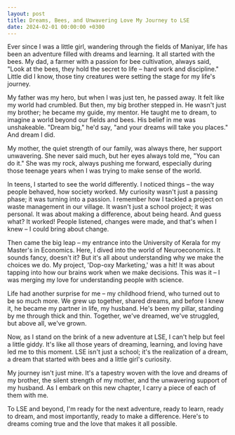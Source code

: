 ```yaml
---
layout: post
title: Dreams, Bees, and Unwavering Love My Journey to LSE
date: 2024-02-01 00:00:00 +0300
---
```

Ever since I was a little girl, wandering through the fields of Maniyar, life has been an adventure filled with dreams and learning. It all started with the bees. My dad, a farmer with a passion for bee cultivation, always said, "Look at the bees, they hold the secret to life – hard work and discipline." Little did I know, those tiny creatures were setting the stage for my life's journey.

My father was my hero, but when I was just ten, he passed away. It felt like my world had crumbled. But then, my big brother stepped in. He wasn't just my brother; he became my guide, my mentor. He taught me to dream, to imagine a world beyond our fields and bees. His belief in me was unshakeable. "Dream big," he'd say, "and your dreams will take you places." And dream I did.

My mother, the quiet strength of our family, was always there, her support unwavering. She never said much, but her eyes always told me, "You can do it." She was my rock, always pushing me forward, especially during those teenage years when I was trying to make sense of the world.

In teens, I started to see the world differently. I noticed things – the way people behaved, how society worked. My curiosity wasn't just a passing phase; it was turning into a passion. I remember how I tackled a project on waste management in our village. It wasn't just a school project; it was personal. It was about making a difference, about being heard. And guess what? It worked! People listened, changes were made, and that's when I knew – I could bring about change.

Then came the big leap – my entrance into the University of Kerala for my Master's in Economics. Here, I dived into the world of Neuroeconomics. It sounds fancy, doesn't it? But it's all about understanding why we make the choices we do. My project, 'Dop-oxy Marketing,' was a hit! It was about tapping into how our brains work when we make decisions. This was it – I was merging my love for understanding people with science.

Life had another surprise for me – my childhood friend, who turned out to be so much more. We grew up together, shared dreams, and before I knew it, he became my partner in life, my husband. He's been my pillar, standing by me through thick and thin. Together, we've dreamed, we've struggled, but above all, we've grown.

Now, as I stand on the brink of a new adventure at LSE, I can't help but feel a little giddy. It's like all those years of dreaming, learning, and loving have led me to this moment. LSE isn't just a school; it's the realization of a dream, a dream that started with bees and a little girl's curiosity.

My journey isn't just mine. It's a tapestry woven with the love and dreams of my brother, the silent strength of my mother, and the unwavering support of my husband. As I embark on this new chapter, I carry a piece of each of them with me.

To LSE and beyond, I'm ready for the next adventure, ready to learn, ready to dream, and most importantly, ready to make a difference. Here's to dreams coming true and the love that makes it all possible.
